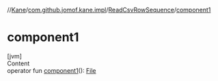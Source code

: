 //[Kane](../../index.md)/[com.github.jomof.kane.impl](../index.md)/[ReadCsvRowSequence](index.md)/[component1](component1.md)



# component1  
[jvm]  
Content  
operator fun [component1](component1.md)(): [File](https://docs.oracle.com/javase/8/docs/api/java/io/File.html)  



